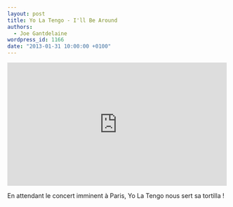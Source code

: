 ```yaml
---
layout: post
title: Yo La Tengo - I'll Be Around
authors:
  - Joe Gantdelaine
wordpress_id: 1166
date: "2013-01-31 10:00:00 +0100"
---
```


<iframe width="500" height="281" src="http://www.youtube.com/embed/KJyjzHIgqr4?rel=0" frameborder="0" allowfullscreen></iframe>

En attendant le concert imminent à Paris, Yo La Tengo nous sert sa tortilla !
